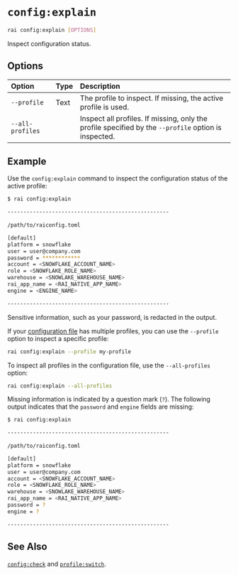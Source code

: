 # `config:explain`

```sh
rai config:explain [OPTIONS]
```

Inspect configuration status.

## Options

| Option | Type | Description |
| :------ | :--- | :--------- |
| `--profile` | Text | The profile to inspect. If missing, the active profile is used. |
| `--all-profiles` | | Inspect all profiles. If missing, only the profile specified by the `--profile` option is inspected. |

## Example

Use the `config:explain` command to inspect the configuration status of the active profile:

```sh
$ rai config:explain

---------------------------------------------------
 
/path/to/raiconfig.toml

[default]
platform = snowflake
user = user@company.com
password = ************
account = <SNOWFLAKE_ACCOUNT_NAME>
role = <SNOWFLAKE_ROLE_NAME>
warehouse = <SNOWLAKE_WAREHOUSE_NAME>
rai_app_name = <RAI_NATIVE_APP_NAME>
engine = <ENGINE_NAME>

---------------------------------------------------
```

Sensitive information, such as your password, is redacted in the output.

If your [configuration file](../configuration/README.md) has multiple profiles,
you can use the `--profile` option to inspect a specific profile:

```sh
rai config:explain --profile my-profile
```

To inspect all profiles in the configuration file, use the `--all-profiles` option:

```sh
rai config:explain --all-profiles
```

Missing information is indicated by a question mark (`?`).
The following output indicates that the `password` and `engine` fields are missing:

```sh
$ rai config:explain

---------------------------------------------------
 
/path/to/raiconfig.toml

[default]
platform = snowflake
user = user@company.com
account = <SNOWFLAKE_ACCOUNT_NAME>
role = <SNOWFLAKE_ROLE_NAME>
warehouse = <SNOWLAKE_WAREHOUSE_NAME>
rai_app_name = <RAI_NATIVE_APP_NAME>
password = ?
engine = ?

---------------------------------------------------
```

## See Also

[`config:check`](./config_check.md) and [`profile:switch`](./profile_switch.md).
